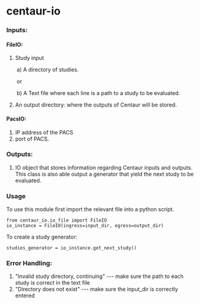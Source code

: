 # centaur-io


### Inputs:


#### FileIO:
1. Study input

&nbsp;&nbsp;&nbsp;&nbsp;&nbsp;&nbsp; a) A directory of studies. 

&nbsp;&nbsp;&nbsp;&nbsp;&nbsp;&nbsp; or 

&nbsp;&nbsp;&nbsp;&nbsp;&nbsp;&nbsp; b)  A Text file where each line is a path to a study to be evaluated. 

2. An output directory: where the outputs of Centaur will be stored. 

#### PacsIO:
1. IP address of the PACS
2. port of PACS.

### Outputs:
1. IO object that stores information regarding Centaur inputs and outputs. This class is also able
output a generator that yield the next study to be evaluated.


### Usage

To use this module first import the relevant file into a python script.
```
from centaur_io.io_file import FileIO
io_instance = FileIO(ingress=input_dir, egress=output_dir)
```
To create a study generator:

```
studies_generator = io_instance.get_next_study()

```


### Error Handling:
1. "Invalid study directory, continuing" --- make sure the path to each study is correct in the text file
2. "Directory does not exist" --- make sure the input_dir is correctly entered


